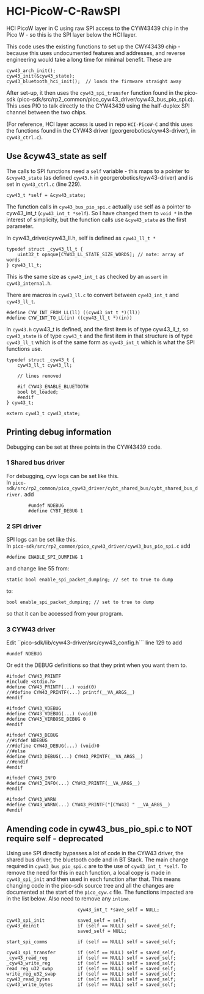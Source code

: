 # HCI-PicoW-C-RawSPI
HCI PicoW layer in C using raw SPI access to the CYW43439 chip in the Pico W - so this is the SPI layer below the HCI layer.   

This code uses the existing functions to set up the CWY43439 chip - because this uses undocumented features and addresses, and reverse engineering would take a long time for minimal benefit.  These are

```
cyw43_arch_init();
cyw43_init(&cyw43_state);
cyw43_bluetooth_hci_init();  // loads the firmware straight away
```

After set-up, it then uses the ```cyw43_spi_transfer``` function found in the pico-sdk (pico-sdk/src/rp2_common/pico_cyw43_driver/cyw43_bus_pio_spi.c). This uses PIO to talk directly to the CYW43439 using the half-duplex SPI channel between the two chips.   

(For reference, HCI layer access is used in repo ```HCI-PicoW-C``` and this uses the functions found in the CYW43 driver (georgerobotics/cyw43-driver), in ```cyw43_ctrl.c```).   


## Use &cyw43_state as self ##

The calls to SPI functions need a ```self``` variable - this maps to a pointer to ```&cvyw43_state``` (as defined ```cyw43.h``` in georgerobotics/cyw43-driver) and is set in ```cyw43_ctrl.c``` (line 229).   

```
cyw43_t *self = &cyw43_state;
```

The function calls in ```cyw43_bus_pio_spi.c``` actually use self as a pointer to cyw43_int_t (```cyw43_int_t *self```).  So I have changed them to ```void *``` in the interest of simplicity, but the function calls use ```&cyw43_state``` as the first parameter.   

In cyw43_driver/cyw43_ll.h, self  is defined as ```cyw43_ll_t *```

```
typedef struct _cyw43_ll_t {
    uint32_t opaque[CYW43_LL_STATE_SIZE_WORDS]; // note: array of words
} cyw43_ll_t;
```

This is the same size as ```cyw43_int_t``` as checked by an ```assert``` in ```cyw43_internal.h```.   

There are macros in ```cyw43_ll.c``` to convert between ```cyw43_int_t``` and ```cyw43_ll_t```.

```
#define CYW_INT_FROM_LL(ll) ((cyw43_int_t *)(ll))
#define CYW_INT_TO_LL(in) ((cyw43_ll_t *)(in))
```

In ```cyw43.h``` cyw43_t is defined, and the first item is of type cyw43_ll_t, so ```cyw43_state``` is of type ```cyw43_t``` and the first item in that structure is of type ```cyw43_ll_t``` which is of the same form as ```cyw43_int_t``` which is what the SPI functions use.

```
typedef struct _cyw43_t {
    cyw43_ll_t cyw43_ll;

    // lines removed

    #if CYW43_ENABLE_BLUETOOTH
    bool bt_loaded;
    #endif
} cyw43_t;

extern cyw43_t cyw43_state;
```


## Printing debug information ##

Debugging can be set at three points in the CYW43439 code.


### 1 Shared bus driver ###

For debugging, cyw logs can be set like this.   
In ```pico-sdk/src/rp2_common/pico_cyw43_driver/cybt_shared_bus/cybt_shared_bus_driver.``` add
```
        #undef NDEBUG
        #define CYBT_DEBUG 1
```

### 2 SPI driver ###

SPI logs can be set like this.   
In ```pico-sdk/src/rp2_common/pico_cyw43_driver/cyw43_bus_pio_spi.c``` add

```
#define ENABLE_SPI_DUMPING 1
```

and change line 55 from:

```
static bool enable_spi_packet_dumping; // set to true to dump
```

to:
    
```
bool enable_spi_packet_dumping; // set to true to dump
```

so that it can be accessed from your program.   

### 3 CYW43 driver ###

Edit ``pico-sdk/lib/cyw43-driver/src/cyw43_config.h``` line 129 to add

```
#undef NDEBUG
```

Or edit the DEBUG definitions so that they print when you want them to.

```
#ifndef CYW43_PRINTF
#include <stdio.h>
#define CYW43_PRINTF(...) void(0)     
//#define CYW43_PRINTF(...) printf(__VA_ARGS__)
#endif

#ifndef CYW43_VDEBUG
#define CYW43_VDEBUG(...) (void)0
#define CYW43_VERBOSE_DEBUG 0
#endif

#ifndef CYW43_DEBUG
//#ifdef NDEBUG
//#define CYW43_DEBUG(...) (void)0
//#else
#define CYW43_DEBUG(...) CYW43_PRINTF(__VA_ARGS__)
//#endif
#endif

#ifndef CYW43_INFO
#define CYW43_INFO(...) CYW43_PRINTF(__VA_ARGS__)
#endif

#ifndef CYW43_WARN
#define CYW43_WARN(...) CYW43_PRINTF("[CYW43] " __VA_ARGS__)
#endif
```


## Amending code in cyw43_bus_pio_spi.c to NOT require self - deprecated ##

Using use SPI directly bypasses a lot of code in the CYW43 driver, the shared bus driver, the bluetooth code and in BT Stack.  The main change required in ```cyw43_bus_pio_spi.c``` are to the use of ```cyw43_int_t *self```.    To remove the need for this in each function, a local copy is made in ```cyw43_spi_init``` and then used in each function after that.   This means changing code in the pico-sdk source tree and all the changes are documented at the start of the ```pico_cyw.c``` file.   The functions impacted are in the list below.   Also need to remove any ```inline```.    

```
                          cyw43_int_t *save_self = NULL;

cyw43_spi_init            saved_self = self;
cyw43_deinit              if (self == NULL) self = saved_self;
                          saved_self = NULL;

start_spi_comms           if (self == NULL) self = saved_self;

cyw43_spi_transfer        if (self == NULL) self = saved_self;
_cyw43_read_reg           if (self == NULL) self = saved_self; 
_cyw43_write_reg          if (self == NULL) self = saved_self;
read_reg_u32_swap         if (self == NULL) self = saved_self;
write_reg_u32_swap        if (self == NULL) self = saved_self;
cyw43_read_bytes          if (self == NULL) self = saved_self;
cyw43_write_bytes         if (self == NULL) self = saved_self;
```
